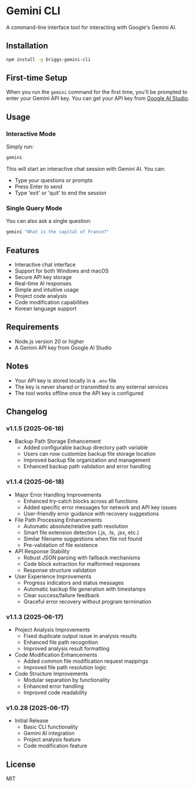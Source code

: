 # Gemini CLI

A command-line interface tool for interacting with Google's Gemini AI.

## Installation

```bash
npm install -g briggs-gemini-cli
```

## First-time Setup

When you run the `gemini` command for the first time, you'll be prompted to enter your Gemini API key. You can get your API key from [Google AI Studio](https://makersuite.google.com/app/apikey).

## Usage

### Interactive Mode

Simply run:
```bash
gemini
```

This will start an interactive chat session with Gemini AI. You can:
- Type your questions or prompts
- Press Enter to send
- Type 'exit' or 'quit' to end the session

### Single Query Mode

You can also ask a single question:
```bash
gemini "What is the capital of France?"
```

## Features

- Interactive chat interface
- Support for both Windows and macOS
- Secure API key storage
- Real-time AI responses
- Simple and intuitive usage
- Project code analysis
- Code modification capabilities
- Korean language support

## Requirements

- Node.js version 20 or higher
- A Gemini API key from Google AI Studio

## Notes

- Your API key is stored locally in a `.env` file
- The key is never shared or transmitted to any external services
- The tool works offline once the API key is configured

## Changelog

### v1.1.5 (2025-06-18)
- Backup Path Storage Enhancement
  - Added configurable backup directory path variable
  - Users can now customize backup file storage location
  - Improved backup file organization and management
  - Enhanced backup path validation and error handling

### v1.1.4 (2025-06-18)
- Major Error Handling Improvements
  - Enhanced try-catch blocks across all functions
  - Added specific error messages for network and API key issues
  - User-friendly error guidance with recovery suggestions
- File Path Processing Enhancements
  - Automatic absolute/relative path resolution
  - Smart file extension detection (.js, .ts, .jsx, etc.)
  - Similar filename suggestions when file not found
  - Pre-validation of file existence
- API Response Stability
  - Robust JSON parsing with fallback mechanisms
  - Code block extraction for malformed responses
  - Response structure validation
- User Experience Improvements
  - Progress indicators and status messages
  - Automatic backup file generation with timestamps
  - Clear success/failure feedback
  - Graceful error recovery without program termination

### v1.1.3 (2025-06-17)
- Project Analysis Improvements
  - Fixed duplicate output issue in analysis results
  - Enhanced file path recognition
  - Improved analysis result formatting
- Code Modification Enhancements
  - Added common file modification request mappings
  - Improved file path resolution logic
- Code Structure Improvements
  - Modular separation by functionality
  - Enhanced error handling
  - Improved code readability

### v1.0.28 (2025-06-17)
- Initial Release
  - Basic CLI functionality
  - Gemini AI integration
  - Project analysis feature
  - Code modification feature

## License

MIT
